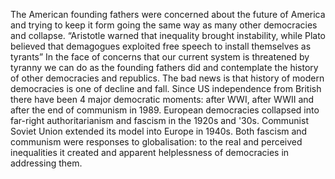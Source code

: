 The American founding fathers were concerned about the future of America and trying to keep it form going the same way as many other democracies and collapse.
“Aristotle warned that inequality brought instability, while Plato believed that demagogues exploited free speech to install themselves as tyrants”
In the face of concerns that our current system is threatened by tyranny we can do as the founding fathers did and contemplate the history of other democracies and republics.
The bad news is that history of modern democracies is one of decline and fall.
Since US independence from British there have been 4 major democratic moments: after WWI, after WWII and after the end of communism in 1989.
European democracies collapsed into far-right authoritarianism and fascism in the 1920s and '30s. Communist Soviet Union extended its model into Europe in 1940s.
Both fascism and communism were responses to globalisation: to the real and perceived inequalities it created and apparent helplessness of democracies in addressing them.
